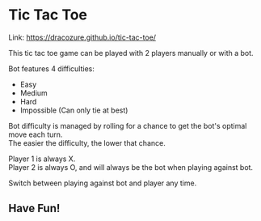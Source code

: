# Tic Tac Toe

Link: https://dracozure.github.io/tic-tac-toe/

This tic tac toe game can be played with 2 players manually or with a bot.

Bot features 4 difficulties:
- Easy
- Medium
- Hard 
- Impossible (Can only tie at best)

Bot difficulty is managed by rolling for a chance to get the bot's optimal move each turn. <br />
The easier the difficulty, the lower that chance.

Player 1 is always X. <br />
Player 2 is always O, and will always be the bot when playing against bot.

Switch between playing against bot and player any time.

## Have Fun!
